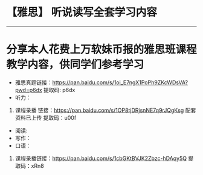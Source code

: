 # 【雅思】 听说读写全套学习内容
***
# 分享本人花费上万软妹币报的雅思班课程教学内容，供同学们参考学习
* 雅思真题链接：https://pan.baidu.com/s/1oi_E7ngX1PoPh9ZKcWDsVA?pwd=p6dx 提取码: p6dx
* 听力：
1. 课程录播 链接：https://pan.baidu.com/s/1OP8tjDRjsnNE7q9rJQgKsg 配套资料已上传
提取码：u00f
* 阅读:
* 写作：
* 口语：
1. 课程录播链接：https://pan.baidu.com/s/1cbGKtBVJK2Zbzc-hDAqy5Q  提取码：xRn8
